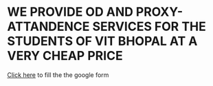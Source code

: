 <html>
  <head>
    <title><b>VIT BHOPAL OD AND PROXY-ATTENDENCE SERCIVES<b></title>
    <style>
      h1 {
        font-weight: bold;
      }
    </style>
  </head>
  <body>
    <h1>WE PROVIDE OD AND PROXY-ATTANDENCE SERVICES FOR THE STUDENTS OF VIT BHOPAL AT A VERY CHEAP PRICE</h1>
    <p><a href="https://forms.gle/nwkHa1WYRfcFGgx18">Click here</a> to fill the the google form 
</p>
  </body>
</html>
